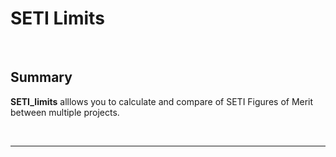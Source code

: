 SETI Limits
=============================

&nbsp;


## Summary

**SETI_limits** alllows you to calculate and compare of SETI Figures of Merit between multiple projects.

&nbsp;

-------------------


